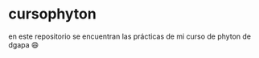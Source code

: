# cursophyton
en este repositorio se encuentran las prácticas de mi curso de phyton de dgapa :smile:

